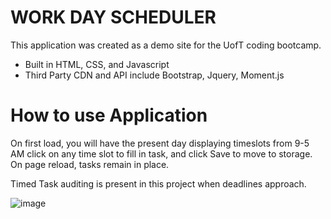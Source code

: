 WORK DAY SCHEDULER
==================

This application was created as a demo site for the UofT coding bootcamp. 
- Built in HTML, CSS, and Javascript
- Third Party CDN and API include Bootstrap, Jquery, Moment.js

How to use Application
======================
On first load, you will have the present day displaying timeslots from 9-5 AM
click on any time slot to fill in task, and click Save to move to storage.
On page reload, tasks remain in place.

Timed Task auditing is present in this project when deadlines approach.

![image](https://user-images.githubusercontent.com/91435551/142788606-b552a04d-b1e2-4354-b28f-10c48fe44e2d.png)



